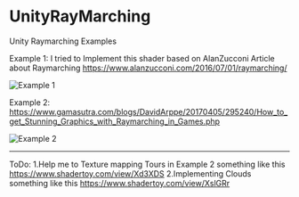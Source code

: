 # UnityRayMarching
Unity Raymarching Examples



Example 1:
I tried to Implement this shader based on AlanZucconi Article about Raymarching
https://www.alanzucconi.com/2016/07/01/raymarching/

![Example 1](https://user-images.githubusercontent.com/16706911/32987100-61e70654-ccf6-11e7-91c3-3f1b9c49e909.gif)

Example 2:
https://www.gamasutra.com/blogs/DavidArppe/20170405/295240/How_to_get_Stunning_Graphics_with_Raymarching_in_Games.php

![Example 2](https://user-images.githubusercontent.com/16706911/33009218-6a4a298e-cdeb-11e7-9fc3-b9875bced101.PNG)

-----------

ToDo:
1.Help me to Texture mapping Tours in Example 2 something like this https://www.shadertoy.com/view/Xd3XDS
2.Implementing Clouds something like this https://www.shadertoy.com/view/XslGRr



